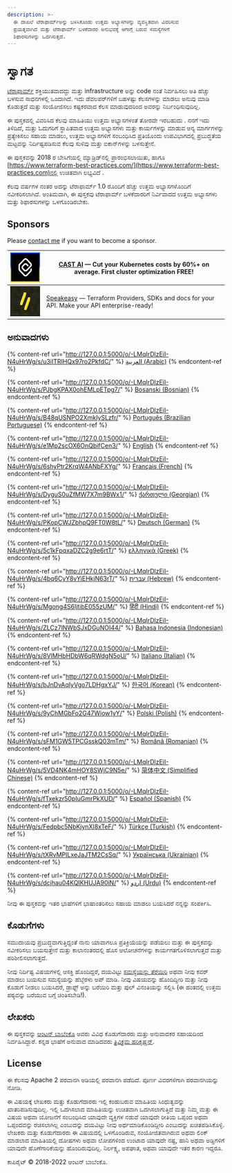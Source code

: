 ```yaml
---
description: >-
  ಈ ದಾಖಲೆ ಟೆರಾಫಾರ್ಮ್ಅನ್ನು ಬಳಸಿಕೊಂಡು ಉತ್ತಮ ಅಭ್ಯಾಸಗಳನ್ನು ವ್ಯವಸ್ಥಿತವಾಗಿ ವಿವರಿಸುವ
  ಪ್ರಯತ್ನವಾಗಿದೆ ಮತ್ತು ಟೆರಾಫಾರ್ಮ್ ಬಳಕೆದಾರರ ಅನುಭವಕ್ಕೆ ಆಗಾಗ್ಗೆ ಬರುವ ಸಮಸ್ಯೆಗಳಿಗೆ
  ಶಿಫಾರಸುಗಳನ್ನು ಒದಗಿಸುತ್ತದೆ.
---
```


# ಸ್ವಾಗತ

[ಟೆರಾಫಾರ್ಮ್](https://www.terraform.io/) ಶಕ್ತಿಯುತವಾದದ್ದು ಮತ್ತು infrastructure ಅನ್ನು code ನಂತೆ ನಿರ್ವಹಿಸಲು ಅತಿ ಹೆಚ್ಚು ಬಳಸುವ ಸಾಧನಗಳಲ್ಲಿ ಒಂದಾಗಿದೆ. ಇದು ಡೆವಲಪರ್‌ಗಳಿಗೆ ಬಹಳಷ್ಟು ಕೆಲಸಗಳನ್ನು ಮಾಡಲು ಅನುವು ಮಾಡಿ ಕೊಡುತ್ತದೆ ಮತ್ತು ಸಂಯೋಜಿಸಲು ಕಷ್ಟಕರವಾದ ಕೆಲಸ ಮಾಡುವುದರಿಂದ ಅವರನ್ನು ನಿರ್ಬಂಧಿಸುವುದಿಲ್ಲ.

ಈ ಪುಸ್ತಕದಲ್ಲಿ ವಿವರಿಸಿದ ಕೆಲವು ಮಾಹಿತಿಯು ಉತ್ತಮ ಅಭ್ಯಾಸಗಳಂತೆ ತೋರದೇ ಇರಬಹುದು . ನನಗೆ ಇದು ತಿಳಿದಿದೆ, ಮತ್ತು ಓದುಗರಿಗೆ ಸ್ಥಾಪಿತವಾದ ಉತ್ತಮ ಅಭ್ಯಾಸಗಳು ಮತ್ತು ಕಾರ್ಯಗಳನ್ನು ಮಾಡುವ ಅನ್ಯ ಮಾರ್ಗಗಳನ್ನು ಪ್ರತ್ಯೇಕಿಸಲು ಸಹಾಯ ಮಾಡಲು, ಉತ್ತಮ ಅಭ್ಯಾಸಗಳಿಗೆ ಸಂಬಂಧಿಸಿದ ಪ್ರತಿಯೊಂದು ಉಪವಿಭಾಗದಲ್ಲಿ ಪ್ರಬುದ್ಧತೆಯ ಮಟ್ಟವನ್ನು ನಿರ್ದಿಷ್ಟಪಡಿಸುವ ಕೆಲವು ಸುಳಿವು ಮತ್ತು ಐಕಾನ್‌ಗಳನ್ನು ಬಳಸುತ್ತೇನೆ.

ಈ ಪುಸ್ತಕವನ್ನು 2018 ರ ಬೇಸಿಗೆಯಲ್ಲಿ ಮ್ಯಾಡ್ರಿಡ್‌ನಲ್ಲಿ ಪ್ರಾರಂಭಿಸಲಾಯಿತು, ಹಾಗೂ [https://www.terraform-best-practices.com/](https://www.terraform-best-practices.com)ನಲ್ಲಿ ಉಚಿತವಾಗಿ ಲಭ್ಯವಿದೆ .

ಕೆಲವು ವರ್ಷಗಳ ನಂತರ ಅದನ್ನು ಟೆರಾಫಾರ್ಮ್ 1.0 ರೊಂದಿಗೆ ಹೆಚ್ಚು ಉತ್ತಮ ಅಭ್ಯಾಸಗಳೊಂದಿಗೆ ನವೀಕರಿಸಲಾಗಿದೆ. ಅಂತಿಮವಾಗಿ, ಈ ಪುಸ್ತಕವು ಟೆರಾಫಾರ್ಮ್ ಬಳಕೆದಾರರಿಗೆ ನಿರ್ವಿವಾದದ ಉತ್ತಮ ಅಭ್ಯಾಸಗಳು ಮತ್ತು ಶಿಫಾರಸುಗಳನ್ನು ಒಳಗೊಂಡಿರಬೇಕು.

## Sponsors

Please [contact me](https://github.com/antonbabenko/terraform-aws-devops#social-links) if you want to become a sponsor.

| [![](.gitbook/assets/cast-logo.png)](https://cast.ai/antonbabenko)                                                             | [CAST AI](https://cast.ai/antonbabenko) — Cut your Kubernetes costs by 60%+ on average. First cluster optimization FREE!                                                            |
| ------------------------------------------------------------------------------------------------------------------------------ | ----------------------------------------------------------------------------------------------------------------------------------------------------------------------------------- |
| [![](.gitbook/assets/speakeasy-logo.png)](https://speakeasyapi.dev?utm_source=tf_best_practices&utm_medium=github+sponsorship) | [Speakeasy](https://speakeasyapi.dev?utm_source=tf_best_practices&utm_medium=github+sponsorship) — Terraform Providers, SDKs and docs for your API. Make your API enterprise-ready! |

## ಅನುವಾದಗಳು

{% content-ref url="http://127.0.0.1:5000/o/-LMqIrDlzEiI-N4uHrWg/s/u3iITRIHQx97ro2PkfdC/" %}
[العربية (Arabic)](http://127.0.0.1:5000/o/-LMqIrDlzEiI-N4uHrWg/s/u3iITRIHQx97ro2PkfdC/)
{% endcontent-ref %}

{% content-ref url="http://127.0.0.1:5000/o/-LMqIrDlzEiI-N4uHrWg/s/PJbgKPAX0ohEMLpETpg7/" %}
[Bosanski (Bosnian)](http://127.0.0.1:5000/o/-LMqIrDlzEiI-N4uHrWg/s/PJbgKPAX0ohEMLpETpg7/)
{% endcontent-ref %}

{% content-ref url="http://127.0.0.1:5000/o/-LMqIrDlzEiI-N4uHrWg/s/B48qUSNPO2XmkIySLzfr/" %}
[Português (Brazilian Portuguese)](http://127.0.0.1:5000/o/-LMqIrDlzEiI-N4uHrWg/s/B48qUSNPO2XmkIySLzfr/)
{% endcontent-ref %}

{% content-ref url="http://127.0.0.1:5000/o/-LMqIrDlzEiI-N4uHrWg/s/e1Mp2scOX6OnQbifCen3/" %}
[English](http://127.0.0.1:5000/o/-LMqIrDlzEiI-N4uHrWg/s/e1Mp2scOX6OnQbifCen3/)
{% endcontent-ref %}

{% content-ref url="http://127.0.0.1:5000/o/-LMqIrDlzEiI-N4uHrWg/s/6shyPtr2KrqW4ANbFXYg/" %}
[Français (French)](http://127.0.0.1:5000/o/-LMqIrDlzEiI-N4uHrWg/s/6shyPtr2KrqW4ANbFXYg/)
{% endcontent-ref %}

{% content-ref url="http://127.0.0.1:5000/o/-LMqIrDlzEiI-N4uHrWg/s/DyguS0uZfMW7X7m9BWx1/" %}
[ქართული (Georgian)](http://127.0.0.1:5000/o/-LMqIrDlzEiI-N4uHrWg/s/DyguS0uZfMW7X7m9BWx1/)
{% endcontent-ref %}

{% content-ref url="http://127.0.0.1:5000/o/-LMqIrDlzEiI-N4uHrWg/s/PKopCWJZbhpQ9FT0W8tL/" %}
[Deutsch (German)](http://127.0.0.1:5000/o/-LMqIrDlzEiI-N4uHrWg/s/PKopCWJZbhpQ9FT0W8tL/)
{% endcontent-ref %}

{% content-ref url="http://127.0.0.1:5000/o/-LMqIrDlzEiI-N4uHrWg/s/5c1kFpqxaDZC2g9e6rtT/" %}
[ελληνικά (Greek)](http://127.0.0.1:5000/o/-LMqIrDlzEiI-N4uHrWg/s/5c1kFpqxaDZC2g9e6rtT/)
{% endcontent-ref %}

{% content-ref url="http://127.0.0.1:5000/o/-LMqIrDlzEiI-N4uHrWg/s/4bq6CyY8vYiEHkjN63rT/" %}
[עברית (Hebrew)](http://127.0.0.1:5000/o/-LMqIrDlzEiI-N4uHrWg/s/4bq6CyY8vYiEHkjN63rT/)
{% endcontent-ref %}

{% content-ref url="http://127.0.0.1:5000/o/-LMqIrDlzEiI-N4uHrWg/s/Mgong4S6IjtibE055zUM/" %}
[हिंदी (Hindi)](http://127.0.0.1:5000/o/-LMqIrDlzEiI-N4uHrWg/s/Mgong4S6IjtibE055zUM/)
{% endcontent-ref %}

{% content-ref url="http://127.0.0.1:5000/o/-LMqIrDlzEiI-N4uHrWg/s/ZLCz7lNWbSJxDGuNOI44/" %}
[Bahasa Indonesia (Indonesian)](http://127.0.0.1:5000/o/-LMqIrDlzEiI-N4uHrWg/s/ZLCz7lNWbSJxDGuNOI44/)
{% endcontent-ref %}

{% content-ref url="http://127.0.0.1:5000/o/-LMqIrDlzEiI-N4uHrWg/s/8VlMHbHDbW6qRWdgN5oU/" %}
[Italiano (Italian)](http://127.0.0.1:5000/o/-LMqIrDlzEiI-N4uHrWg/s/8VlMHbHDbW6qRWdgN5oU/)
{% endcontent-ref %}

{% content-ref url="http://127.0.0.1:5000/o/-LMqIrDlzEiI-N4uHrWg/s/bJnDvAqIyVgo7LDHgxYJ/" %}
[한국어 (Korean)](http://127.0.0.1:5000/o/-LMqIrDlzEiI-N4uHrWg/s/bJnDvAqIyVgo7LDHgxYJ/)
{% endcontent-ref %}

{% content-ref url="http://127.0.0.1:5000/o/-LMqIrDlzEiI-N4uHrWg/s/9yChMGbFo2G47Wiow1yY/" %}
[Polski (Polish)](http://127.0.0.1:5000/o/-LMqIrDlzEiI-N4uHrWg/s/9yChMGbFo2G47Wiow1yY/)
{% endcontent-ref %}

{% content-ref url="http://127.0.0.1:5000/o/-LMqIrDlzEiI-N4uHrWg/s/sFM1GW5TPCGsskQ03mTm/" %}
[Română (Romanian)](http://127.0.0.1:5000/o/-LMqIrDlzEiI-N4uHrWg/s/sFM1GW5TPCGsskQ03mTm/)
{% endcontent-ref %}

{% content-ref url="http://127.0.0.1:5000/o/-LMqIrDlzEiI-N4uHrWg/s/5VD4NK4mHOY8SWjC9N5e/" %}
[简体中文 (Simplified Chinese)](http://127.0.0.1:5000/o/-LMqIrDlzEiI-N4uHrWg/s/5VD4NK4mHOY8SWjC9N5e/)
{% endcontent-ref %}

{% content-ref url="http://127.0.0.1:5000/o/-LMqIrDlzEiI-N4uHrWg/s/fTxekzr50pIuGmrPkXUD/" %}
[Español (Spanish)](http://127.0.0.1:5000/o/-LMqIrDlzEiI-N4uHrWg/s/fTxekzr50pIuGmrPkXUD/)
{% endcontent-ref %}

{% content-ref url="http://127.0.0.1:5000/o/-LMqIrDlzEiI-N4uHrWg/s/Fedpbc5NbKjynXI8xTeF/" %}
[Türkçe (Turkish)](http://127.0.0.1:5000/o/-LMqIrDlzEiI-N4uHrWg/s/Fedpbc5NbKjynXI8xTeF/)
{% endcontent-ref %}

{% content-ref url="http://127.0.0.1:5000/o/-LMqIrDlzEiI-N4uHrWg/s/tXRvMPILxeJaJTM2CsSq/" %}
[Українська (Ukrainian)](http://127.0.0.1:5000/o/-LMqIrDlzEiI-N4uHrWg/s/tXRvMPILxeJaJTM2CsSq/)
{% endcontent-ref %}

{% content-ref url="http://127.0.0.1:5000/o/-LMqIrDlzEiI-N4uHrWg/s/dcjhau04KQIKHUJA90iN/" %}
[اردو (Urdu)](http://127.0.0.1:5000/o/-LMqIrDlzEiI-N4uHrWg/s/dcjhau04KQIKHUJA90iN/)
{% endcontent-ref %}

ನೀವು ಈ ಪುಸ್ತಕವನ್ನು ಇತರ ಭಾಷೆಗಳಿಗೆ ಭಾಷಾಂತರಿಸಲು ಸಹಾಯ ಮಾಡಲು ಬಯಸಿದರೆ ನನ್ನನ್ನು ಸಂಪರ್ಕಿಸಿ.

## ಕೊಡುಗೆಗಳು

ಸಮುದಾಯವು ಪ್ರಬುದ್ಧವಾಗುತ್ತಿದ್ದಂತೆ ನಾನು ಯಾವಾಗಲೂ ಪ್ರತಿಕ್ರಿಯೆಯನ್ನು ಪಡೆಯಲು ಮತ್ತು ಈ ಪುಸ್ತಕವನ್ನು ನವೀಕರಿಸಲು ಬಯಸುತ್ತೇನೆ ಮತ್ತು ಕಾಲಾನಂತರದಲ್ಲಿ ಹೊಸ ಆಲೋಚನೆಗಳನ್ನು ಕಾರ್ಯಗತಗೊಳಿಸಲಾಗುತ್ತದೆ ಮತ್ತು ಪರಿಶೀಲಿಸಲಾಗುತ್ತದೆ.

ನೀವು ನಿರ್ದಿಷ್ಟ ವಿಷಯಗಳಲ್ಲಿ ಆಸಕ್ತಿ ಹೊಂದಿದ್ದರೆ, ದಯವಿಟ್ಟು [ಸಮಸ್ಯೆಯನ್ನು ತೆರೆಯಿರಿ](https://github.com/antonbabenko/terraform-best-practices/issues) ಅಥವಾ ನೀವು ಕವರ್ ಮಾಡಲು ಬಯಸುವ ಸಮಸ್ಯೆಯನ್ನು ಹೆಬ್ಬೆರಳು ಅಪ್ ಮಾಡಿ. ನೀವು ವಿಷಯವನ್ನು ಹೊಂದಿದ್ದೀರಿ ಮತ್ತು ನೀವು ಕೊಡುಗೆ ನೀಡಲು ಬಯಸಿದರೆ, ಡ್ರಾಫ್ಟ್ ಅನ್ನು ಬರೆಯಿರಿ ಮತ್ತು ಪುಲ್ ವಿನಂತಿಯನ್ನು ಸಲ್ಲಿಸಿ (ಈ ಹಂತದಲ್ಲಿ ಉತ್ತಮ ಪಠ್ಯವನ್ನು ಬರೆಯುವ ಬಗ್ಗೆ ಚಿಂತಿಸಬೇಡಿ!).

## ಲೇಖಕರು

ಈ ಪುಸ್ತಕವನ್ನು [ಆಂಟನ್ ಬಾಬೆಂಕೊ](https://github.com/antonbabenko) ಅವರು ವಿವಿಧ ಕೊಡುಗೆದಾರರು ಮತ್ತು ಅನುವಾದಕರ ಸಹಾಯದಿಂದ ನಿರ್ವಹಿಸಿದ್ದಾರೆ. ಕನ್ನಡ ಭಾಷೆಗೆ ಅನುವಾದ ಮಾಡಿದವರು [ತ್ರಿವಿಕ್ರಮ ಹರಿಕೃಷ್ಣನ್](https://www.linkedin.com/in/trivih).

## License

ಈ ಕೆಲಸವು Apache 2 ಪರವಾನಗಿ ಅಡಿಯಲ್ಲಿ ಪರವಾನಗಿ ಪಡೆದಿದೆ. ಪೂರ್ಣ ವಿವರಗಳಿಗಾಗಿ ಪರವಾನಗಿಯನ್ನು ನೋಡಿ.

ಈ ವಿಷಯಕ್ಕೆ ಲೇಖಕರು ಮತ್ತು ಕೊಡುಗೆದಾರರು ಇಲ್ಲಿ ಕಂಡುಬರುವ ಮಾಹಿತಿಯ ಸಿಂಧುತ್ವವನ್ನು ಖಾತರಿಪಡಿಸುವುದಿಲ್ಲ. ಇಲ್ಲಿ ಒದಗಿಸಲಾದ ಮಾಹಿತಿಯನ್ನು ಉಚಿತವಾಗಿ ಒದಗಿಸಲಾಗುತ್ತಿದೆ ಮತ್ತು ನಿಮ್ಮ ಮತ್ತು ಈ ವಿಷಯ ಅಥವಾ ಯೋಜನೆಗೆ ಸಂಬಂಧಿಸಿದ ಯಾವುದೇ ವ್ಯಕ್ತಿಗಳ ನಡುವೆ ಯಾವುದೇ ರೀತಿಯ ಒಪ್ಪಂದ ಅಥವಾ ಒಪ್ಪಂದವನ್ನು ರಚಿಸಲಾಗಿಲ್ಲ ಎಂಬುದನ್ನು ದಯವಿಟ್ಟು ನೀವು ಅರ್ಥಮಾಡಿಕೊಂಡಿದ್ದೀರಿ ಎಂಬುದನ್ನು ಖಚಿತಪಡಿಸಿಕೊಳ್ಳಿ. ಲೇಖಕರು ಮತ್ತು ಕೊಡುಗೆದಾರರು ಈ ವಿಷಯದಲ್ಲಿ ಒಳಗೊಂಡಿರುವ, ಸಂಯೋಜಿತವಾಗಿರುವ ಅಥವಾ ಲಿಂಕ್ ಮಾಡಲಾದ ಮಾಹಿತಿಯಲ್ಲಿ ದೋಷಗಳು ಅಥವಾ ಲೋಪಗಳಿಂದ ಉಂಟಾದ ಯಾವುದೇ ನಷ್ಟ, ಹಾನಿ ಅಥವಾ ಅಡ್ಡಿಗಳಿಗೆ ಯಾವುದೇ ಹೊಣೆಗಾರಿಕೆಯನ್ನು ಹೊಂದಿರುವುದಿಲ್ಲ. ನಿರ್ಲಕ್ಷ್ಯ, ಅಪಘಾತ, ಅಥವಾ ಯಾವುದೇ ಇತರ ಕಾರಣ ಇದ್ದರೂ.

ಕಾಪಿರೈಟ್ © 2018-2022 ಆಂಟನ್ ಬಾಬೆಂಕೊ.
